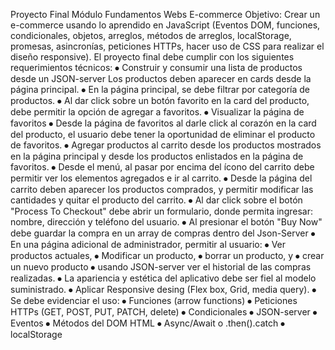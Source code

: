 Proyecto Final Módulo Fundamentos Webs
E-commerce
Objetivo: Crear un e-commerce usando lo aprendido en JavaScript (Eventos DOM, funciones, condicionales, objetos, arreglos, métodos de arreglos, localStorage, promesas, asincronías, peticiones HTTPs, hacer uso de CSS para realizar el diseño responsive).
El proyecto final debe cumplir con los siguientes requerimientos técnicos:
⦁	Construir y consumir una lista de productos desde un JSON-server
 Los productos deben aparecer en cards desde la página principal.
⦁	En la página principal, se debe filtrar por categoría de productos.
⦁	Al dar click sobre un botón favorito en la card del producto, debe permitir la opción de agregar a favoritos.
⦁	Visualizar la página de favoritos
⦁	Desde la página de favoritos al darle click al corazón en la card del producto, el usuario debe tener la oportunidad de eliminar el producto de favoritos.
⦁	Agregar productos al carrito desde los productos mostrados en la página principal y desde los productos enlistados en la página de favoritos.
⦁	Desde el menú, al pasar por encima del ícono del carrito debe permitir ver los elementos agregados e ir al carrito.
⦁	Desde la página del carrito deben aparecer los productos comprados, y permitir modificar las cantidades y quitar el producto del carrito.
⦁	Al dar click sobre el botón "Process To Checkout" debe abrir un formulario, donde permita ingresar: nombre, dirección y teléfono del usuario.
⦁	Al presionar el botón "Buy Now" debe guardar la compra en un array de compras dentro del Json-Server
⦁	En una página adicional de administrador, permitir al usuario:
⦁	Ver productos actuales,
⦁	Modificar un producto,
⦁	borrar un producto, y
⦁	crear un nuevo producto
⦁	usando JSON-server ver el historial de las compras realizadas.
⦁	La apariencia y estética del aplicativo debe ser fiel al modelo suministrado.
⦁	Aplicar Responsive desing (Flex box, Grid, media query).
⦁	Se debe evidenciar el uso:
⦁	Funciones (arrow functions)
⦁	Peticiones HTTPs (GET, POST, PUT, PATCH, delete)
⦁	Condicionales
⦁	JSON-server
⦁	Eventos
⦁	Métodos del DOM HTML
⦁	Async/Await o .then().catch
⦁	localStorage
